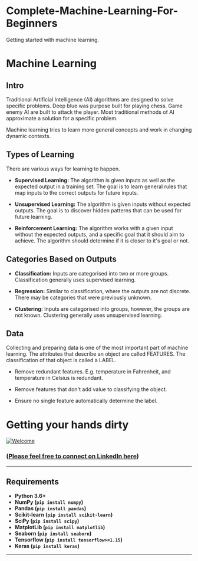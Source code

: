 # Complete-Machine-Learning-For-Beginners
Getting started with machine learning.
# Machine Learning
## Intro
Traditional Artificial Intelligence (AI) algorithms are designed to solve specific problems. Deep blue was purpose built for playing chess. Game enemy AI are built to attack the player. Most traditional methods of AI approximate a solution for a specific problem.

Machine learning tries to learn more general concepts and work in changing dynamic contexts.

## Types of Learning
There are various ways for learning to happen.

* **Supervised Learning:** The algorithm is given inputs as well as the expected output in a training set. The goal is to learn general rules that map inputs to the correct outputs for future inputs.

* **Unsupervised Learning:** The algorithm is given inputs without expected outputs. The goal is to discover hidden patterns that can be used for future learning.

* **Reinforcement Learning:** The algorithm works with a given input without the expected outputs, and a specific goal that it should aim to achieve. The algorithm should determine if it is closer to it's goal or not.

## Categories Based on Outputs

* **Classification:** Inputs are categorised into two or more groups. Classification generally uses supervised learning.

* **Regression:** Similar to classification, where the outputs are not discrete. There may be categories that were previously unknown.

* **Clustering:** Inputs are categorised into groups, however, the groups are not known. Clustering generally uses unsupervised learning.

## Data
Collecting and preparing data is one of the most important part of machine learning.
The attributes that describe an object are called FEATURES.
The classification of that object is called a LABEL.

* Remove redundant features. E.g. temperature in Fahrenheit, and temperature in Celsius is redundant.

* Remove features that don't add value to classifying the object.

* Ensure no single feature automatically determine the label.

# Getting your hands dirty

[![Welcome](https://img.shields.io/badge/PRs-welcome-brightgreen.svg)](https://github.com/yash42828/Complete-Machine-Learning-For-Beginners)

### ([Please feel free to connect on LinkedIn here](https://www.linkedin.com/in/yash-bajaj-a50013123/))
---

## Requirements
* **Python 3.6+**
* **NumPy (`pip install numpy`)**
* **Pandas (`pip install pandas`)**
* **Scikit-learn (`pip install scikit-learn`)**
* **SciPy (`pip install scipy`)**
* **MatplotLib (`pip install matplotlib`)**
* **Seaborn (`pip install seaborn`)**
* **Tensorflow (`pip install tensorflow>=1.15`)**
* **Keras (`pip install keras`)**

---
